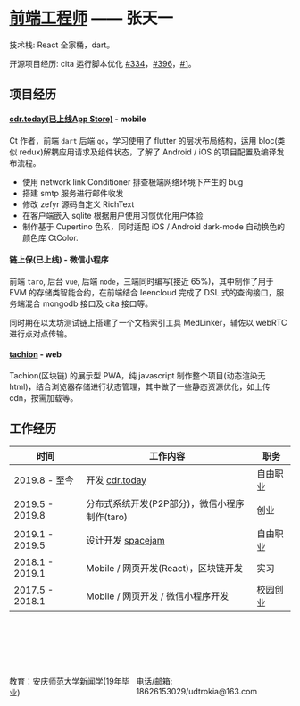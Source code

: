 # [前端工程师](https://clearloop.github.io/find-a-job/web.html) —— 张天一

技术栈: React 全家桶，dart。

开源项目经历: cita 运行脚本优化 [#334](https://github.com/cryptape/cita/pull/334)，[#396](https://github.com/cryptape/cita/pull/396)，[#1](https://github.com/cryptape/homebrew-cita/pull/1)。



## 项目经历

#### [cdr.today(已上线App Store)](https://cdr-today.github.io/intro/) - mobile

Ct 作者，前端 `dart` 后端 `go`，学习使用了 flutter 的层状布局结构，运用 bloc(类似 redux)解耦应用请求及组件状态，了解了 Android / iOS 的项目配置及编译发布流程。

+ 使用 network link Conditioner 排查极端网络环境下产生的 bug
+ 搭建 smtp 服务进行邮件收发
+ 修改 zefyr 源码自定义 RichText
+ 在客户端嵌入 sqlite 根据用户使用习惯优化用户体验
+ 制作基于 Cupertino 色系，同时适配 iOS / Android dark-mode 自动换色的颜色库 CtColor.


#### 链上保(已上线) - 微信小程序

前端 `taro`, 后台 `vue`, 后端 `node`，三端同时编写(接近 65%)，其中制作了用于 EVM 的存储类智能合约，在前端结合 leencloud 完成了 DSL 式的查询接口，服务端混合 mongodb 接口及 cita 接口等。

同时期在以太坊测试链上搭建了一个文档索引工具 MedLinker，辅佐以 webRTC 进行点对点传输。


#### [tachion](https://quirky-perlman-c30b6a.netlify.com) - web

Tachion(区块链) 的展示型 PWA，纯 javascript 制作整个项目(动态渲染无html)，结合浏览器存储进行状态管理，其中做了一些静态资源优化，如上传 cdn，按需加载等。



## 工作经历

| 时间            | 工作内容                                                     | 职务     |
| --------------- | ------------------------------------------------------------ | -------- |
| 2019.8 - 至今   | 开发 [cdr.today](https://cdr-today.github.io/intro/)         | 自由职业 |
| 2019.5 - 2019.8 | 分布式系统开发(P2P部分)，微信小程序制作(taro)                | 创业     |
| 2019.1 - 2019.5 | 设计开发 [spacejam](https://crates.io/crates/spacejam)       | 自由职业 |
| 2018.1 - 2019.1 | Mobile / 网页开发(React)，区块链开发                         | 实习     |
| 2017.5 - 2018.1 | Mobile / 网页开发 / 微信小程序开发                           | 校园创业 |


<br><br>
---
<br>
<div style='display: flex; justify-content: space-between;'>
  <div>教育：安庆师范大学新闻学(19年毕业) </div>
  <div> 电话/邮箱: 18626153029/udtrokia@163.com </div>
</div>
